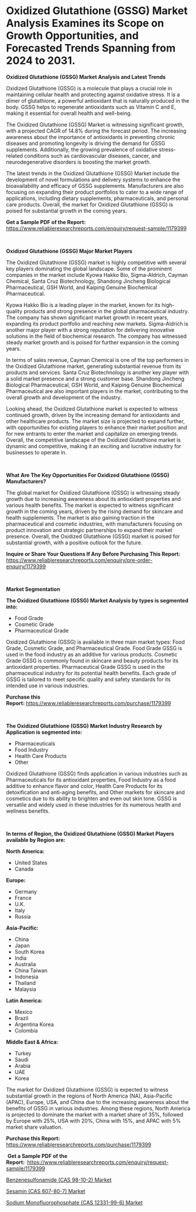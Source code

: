 <p><h1>Oxidized Glutathione (GSSG) Market Analysis Examines its Scope on Growth Opportunities, and Forecasted Trends Spanning from 2024 to 2031.</h1></p><p><strong>Oxidized Glutathione (GSSG) Market Analysis and Latest Trends</strong></p>
<p><p>Oxidized Glutathione (GSSG) is a molecule that plays a crucial role in maintaining cellular health and protecting against oxidative stress. It is a dimer of glutathione, a powerful antioxidant that is naturally produced in the body. GSSG helps to regenerate antioxidants such as Vitamin C and E, making it essential for overall health and well-being.</p><p>The Oxidized Glutathione (GSSG) Market is witnessing significant growth, with a projected CAGR of 14.8% during the forecast period. The increasing awareness about the importance of antioxidants in preventing chronic diseases and promoting longevity is driving the demand for GSSG supplements. Additionally, the growing prevalence of oxidative stress-related conditions such as cardiovascular diseases, cancer, and neurodegenerative disorders is boosting the market growth.</p><p>The latest trends in the Oxidized Glutathione (GSSG) Market include the development of novel formulations and delivery systems to enhance the bioavailability and efficacy of GSSG supplements. Manufacturers are also focusing on expanding their product portfolios to cater to a wide range of applications, including dietary supplements, pharmaceuticals, and personal care products. Overall, the market for Oxidized Glutathione (GSSG) is poised for substantial growth in the coming years.</p></p>
<p><strong>Get a Sample PDF of the Report:&nbsp;</strong> <a href="https://www.reliableresearchreports.com/enquiry/request-sample/1179399">https://www.reliableresearchreports.com/enquiry/request-sample/1179399</a></p>
<p>&nbsp;</p>
<p><strong>Oxidized Glutathione (GSSG) Major Market Players</strong></p>
<p><p>The Oxidized Glutathione (GSSG) market is highly competitive with several key players dominating the global landscape. Some of the prominent companies in the market include Kyowa Hakko Bio, Sigma-Aldrich, Cayman Chemical, Santa Cruz Biotechnology, Shandong Jincheng Biological Pharmaceutical, GSH World, and Kaiping Genuine Biochemical Pharmaceutical.</p><p>Kyowa Hakko Bio is a leading player in the market, known for its high-quality products and strong presence in the global pharmaceutical industry. The company has shown significant market growth in recent years, expanding its product portfolio and reaching new markets. Sigma-Aldrich is another major player with a strong reputation for delivering innovative solutions in the field of biochemical research. The company has witnessed steady market growth and is poised for further expansion in the coming years.</p><p>In terms of sales revenue, Cayman Chemical is one of the top performers in the Oxidized Glutathione market, generating substantial revenue from its products and services. Santa Cruz Biotechnology is another key player with a solid market presence and a strong customer base. Shandong Jincheng Biological Pharmaceutical, GSH World, and Kaiping Genuine Biochemical Pharmaceutical are also important players in the market, contributing to the overall growth and development of the industry.</p><p>Looking ahead, the Oxidized Glutathione market is expected to witness continued growth, driven by the increasing demand for antioxidants and other healthcare products. The market size is projected to expand further, with opportunities for existing players to enhance their market position and for new entrants to enter the market and capitalize on emerging trends. Overall, the competitive landscape of the Oxidized Glutathione market is dynamic and competitive, making it an exciting and lucrative industry for businesses to operate in.</p></p>
<p>&nbsp;</p>
<p><strong>What Are The Key Opportunities For Oxidized Glutathione (GSSG) Manufacturers?</strong></p>
<p><p>The global market for Oxidized Glutathione (GSSG) is witnessing steady growth due to increasing awareness about its antioxidant properties and various health benefits. The market is expected to witness significant growth in the coming years, driven by the rising demand for skincare and health supplements. The market is also gaining traction in the pharmaceutical and cosmetic industries, with manufacturers focusing on product innovation and strategic partnerships to expand their market presence. Overall, the Oxidized Glutathione (GSSG) market is poised for substantial growth, with a positive outlook for the future.</p></p>
<p><strong>Inquire or Share Your Questions If Any Before Purchasing This Report:</strong> <a href="https://www.reliableresearchreports.com/enquiry/pre-order-enquiry/1179399">https://www.reliableresearchreports.com/enquiry/pre-order-enquiry/1179399</a></p>
<p>&nbsp;</p>
<p><strong>Market Segmentation</strong></p>
<p><strong>The Oxidized Glutathione (GSSG) Market Analysis by types is segmented into:</strong></p>
<p><ul><li>Food Grade</li><li>Cosmetic Grade</li><li>Pharmaceutical Grade</li></ul></p>
<p><p>Oxidized Glutathione (GSSG) is available in three main market types: Food Grade, Cosmetic Grade, and Pharmaceutical Grade. Food Grade GSSG is used in the food industry as an additive for various products. Cosmetic Grade GSSG is commonly found in skincare and beauty products for its antioxidant properties. Pharmaceutical Grade GSSG is used in the pharmaceutical industry for its potential health benefits. Each grade of GSSG is tailored to meet specific quality and safety standards for its intended use in various industries.</p></p>
<p><strong>Purchase this Report:&nbsp;</strong><a href="https://www.reliableresearchreports.com/purchase/1179399">https://www.reliableresearchreports.com/purchase/1179399</a></p>
<p>&nbsp;</p>
<p><strong>The Oxidized Glutathione (GSSG) Market Industry Research by Application is segmented into:</strong></p>
<p><ul><li>Pharmaceuticals</li><li>Food Industry</li><li>Health Care Products</li><li>Other</li></ul></p>
<p><p>Oxidized Glutathione (GSSG) finds application in various industries such as Pharmaceuticals for its antioxidant properties, Food Industry as a food additive to enhance flavor and color, Health Care Products for its detoxification and anti-aging benefits, and Other markets for skincare and cosmetics due to its ability to brighten and even out skin tone. GSSG is versatile and widely used in these industries for its numerous health and wellness benefits.</p></p>
<p>&nbsp;</p>
<p><strong>In terms of Region, the Oxidized Glutathione (GSSG) Market Players available by Region are:</strong></p>
<p>
    <p> <strong> North America: </strong>
        <ul>
            <li>United States</li>
            <li>Canada</li>
        </ul>
        </p> 
    <p> <strong> Europe: </strong>
        <ul>
            <li>Germany</li>
            <li>France</li>
            <li>U.K.</li>
            <li>Italy</li>
            <li>Russia</li>
        </ul>
        </p> 
    <p> <strong> Asia-Pacific: </strong>
        <ul>
            <li>China</li>
            <li>Japan</li>
            <li>South Korea</li>
            <li>India</li>
            <li>Australia</li>
            <li>China Taiwan</li>
            <li>Indonesia</li>
            <li>Thailand</li>
            <li>Malaysia</li>
        </ul>
        </p> 
    <p> <strong> Latin America: </strong>
        <ul>
            <li>Mexico</li>
            <li>Brazil</li>
            <li>Argentina Korea</li>
            <li>Colombia</li>
        </ul>
        </p> 
    <p> <strong> Middle East & Africa: </strong>
        <ul>
            <li>Turkey</li>
            <li>Saudi</li>
            <li>Arabia</li>
            <li>UAE</li>
            <li>Korea</li>
        </ul>
    </p>
    </p>
<p><p>The market for Oxidized Glutathione (GSSG) is expected to witness substantial growth in the regions of North America (NA), Asia-Pacific (APAC), Europe, USA, and China due to the increasing awareness about the benefits of GSSG in various industries. Among these regions, North America is projected to dominate the market with a market share of 35%, followed by Europe with 25%, USA with 20%, China with 15%, and APAC with 5% market share valuation.</p></p>
<p><strong>Purchase this Report: </strong><a href="https://www.reliableresearchreports.com/purchase/1179399">https://www.reliableresearchreports.com/purchase/1179399</a></p>
<p>&nbsp;<strong>Get a Sample PDF of the Report:&nbsp;&nbsp;</strong><a href="https://www.reliableresearchreports.com/enquiry/request-sample/1179399">https://www.reliableresearchreports.com/enquiry/request-sample/1179399</a></p>
<p><strong></strong></p>
<p><p><a href="https://github.com/pjcfca/Market-Research-Report-List-1/blob/main/benzenesulfonamide-cas-98-10-2-market.md">Benzenesulfonamide (CAS 98-10-2) Market</a></p><p><a href="https://github.com/johnbach50/Market-Research-Report-List-2/blob/main/sesamin-cas-607-80-7-market.md">Sesamin (CAS 607-80-7) Market</a></p><p><a href="https://github.com/wusalecollins540tpqoz/Market-Research-Report-List-1/blob/main/sodium-monofluorophosphate-cas-12331-99-6-market.md">Sodium Monofluorophosphate (CAS 12331-99-6) Market</a></p></p>